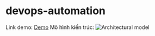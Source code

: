 # devops-automation
Link demo: [Demo](https://drive.google.com/drive/u/2/folders/1b4ui5SdN3v1ce6kIv3HCKKBSUmNvFdwe)
Mô hình kiến trúc: ![Architectural model](https://media.discordapp.net/attachments/1137810630687068234/1337592349295120464/image.png?ex=67a80173&is=67a6aff3&hm=ff7becb2eea6f44d70ed2c6d802bbf6ef2b5ccead634177bec324480e66b903c&=&format=webp&quality=lossless)
